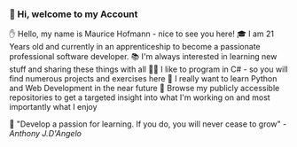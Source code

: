 ### 👋 Hi, welcome to my Account

✋ Hello, my name is Maurice Hofmann - nice to see you here!
🎓 I am 21 Years old and currently in an apprenticeship to become a passionate professional software developer.
📚 I'm always interested in learning new stuff and sharing these things with all
👨‍💻 I like to program in C# - so you will find numerous projects and exercises here
🐍 I really want to learn Python and Web Development in the near future
👀 Browse my publicly accessible repositories to get a targeted insight into what I'm working on and most importantly what I enjoy

📖 "Develop a passion for learning. If you do, you will never cease to grow" - <i>Anthony J.D'Angelo</i>
